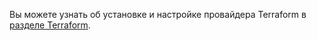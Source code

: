 Вы можете узнать об установке и настройке провайдера Terraform в [разделе Terraform](../../../../additionals/terraform/).
<!--
## Установка terraform

Скачайте terraform по ссылке [https://www.terraform.io/downloads.html](https://www.terraform.io/downloads.html) и воспользуйтесь инструкцией [https://learn.hashicorp.com/terraform/getting-started/install.html](https://learn.hashicorp.com/terraform/getting-started/install.html) по его установке.

## Настройка провайдера

Для начала использования провайдера terraform VK Cloud выполните следующие действия:

- Скачайте бинарный файл VK Cloud провайдера по ссылке [https://hub.mcs.mail.ru/repository/terraform/linux/v0.1.0/mcs-provider](https://hub.mcs.mail.ru/repository/terraform/linux/v0.1.0/mcs-provider).
- Создайте директорию, в которой будут храниться конфигурационные файлы, например, "mcs_provider".
- Поместите бинарный файл VK Cloud провайдера по следующему пути "~/.terraform.d/plugins/".
- Перейдите в директорию "mcs_provider" и создайте в ней файл "main.tf". Для использования переменных при создании ресурсов также создайте файл "vars.tf".
- Для инициализации openstack провайдера используйте "openrc" файл - скачать его можно по ссылке [https://mcs.mail.ru/app/project/keys/](https://mcs.mail.ru/app/project/keys/).

Затем выполните:

```
source %your_openrc_name%.sh
```

<warn>

**Внимание**

Для корректной работы обоих провайдеров убедитесь, что в переменных окружения не установлена переменная "OS_USER_DOMAIN_ID". Вы также можете убрать ее, выполнив команду "unset OS_USER_DOMAIN_ID".

</warn>

Также openstack провайдер может быть сконфигрурирован в файле "main.tf" (для подробного ознакомления воспользуйтесь документацией по ссылке [https://www.terraform.io/docs/providers/openstack/index.html](https://www.terraform.io/docs/providers/openstack/index.html)):

```
provider "openstack" {
  user_name   = "admin"
  tenant_name = "admin"
  password    = "pwd"
  auth_url    = "http://myauthurl:5000/v2.0"
  region      = "RegionOne"
}
```

Для инициализации VK Cloud провайдера выставите в переменные окружения следующие переменные, выполнив команды:

```
export USER_NAME="your_username" #same as OS_USERNAME
export PASSWORD="your_password" #same as OS_PASSWORD
export PROJECT_ID="your_project_id" #same as OS_PROJECT_ID
```

также конфигурацию провайдеров можно описывать в файле "main.tf", например:

```
provider "mcs"{
  username = "your_username"
  password = "your_password"
  project_id = "your_project_id"
}
```

## Создание ресурсов

Для создания и управления ресурсами выполните следующие шаги:

Опишите в файле "main.tf" ресурсы для создания, например, для создания кластера с группой узлов вставьте следующее:

```
data "mcs_kubernetes_clustertemplate" "ct1" {
  version = 16
}
data "openstack_compute_flavor_v2" "k8s" {
name = "Standard-2-4-40"
}

resource "mcs_kubernetes_cluster" "mycluster" {
  cluster_template_id = data.mcs_kubernetes_clustertemplate.ct1.id
  subnet_id = "your_subnet_id"
  network_id = "your_network_id"
  master_flavor = data.openstack_compute_flavor_v2.k8s.id
  keypair = "your_keypair_name"
}
resource "mcs_kubernetes_node_group" "myng" {
  cluster_id = mcs_kubernetes_cluster.mycluster.id
  node_count = 1
}
```
<warn>

**Внимание**

Для удобства заполнения некоторых "id" можно использовать "data sources", они начинаются с метки "data" и читают уже существующие ресурсы.

</warn>

Для создания или использования keypair (ключевой пары):

```
# Прочитает существующую ключевую пару, для доступа к атрибутам используйте \`data.openstack_compute_keypair_v2.kp\`
data "openstack_compute_keypair_v2" "kp" {
 name = "my-keypair"
}

# Сгенерирует пару ключей
resource "openstack_compute_keypair_v2" "test-keypair" {
 name = "my-keypair"
}

# Создание с существующей парой ключей
resource "openstack_compute_keypair_v2" "test-keypair" {
 name       = "my-keypair"
 public_key = "ssh-rsa your_public_key"
}
```

Для создания новых сетевых сущностей или чтения существующих используйте следующие конструкции:

```
# Чтение существующих ресурсов
data "openstack_networking_network_v2" "k8s_network" {
 name = "your_network_name"
}

data "openstack_networking_subnet_v2" "k8s_subnet" {
 name = "your_subnet_name"
}

# Создание новых ресурсов
resource "openstack_networking_network_v2" "k8s" {
 name           = "k8s-net"
 admin_state_up = true
}

resource "openstack_networking_subnet_v2" "k8s-subnetwork" {
 name            = "k8s-subnet"
 network_id      = openstack_networking_network_v2.k8s.id
 cidr            = "192.168.0.0/24"
 ip_version      = 4
 dns_nameservers = ["8.8.8.8", "8.8.4.4"]
}

data "openstack_networking_network_v2" "extnet" {
 name = "ext-net"
}

resource "openstack_networking_router_v2" "k8s" {
 name                = "k8s-router"
 admin_state_up      = true
 external_network_id = data.openstack_networking_network_v2.extnet.id
}

resource "openstack_networking_router_interface_v2" "k8s" {
 router_id = openstack_networking_router_v2.k8s.id
 subnet_id = openstack_networking_subnet_v2.k8s-subnetwork.id
}
```

## Применение конфигурации

Выполните команду "terraform init".

Для того чтобы увидеть, какие ресурсы будут созданы - выполните "terraform plan".

Для применения выбранной конфигурации выполните "terraform apply" и введите "yes".

## Удаление ресурсов

Выполните команду "terraform destroy" и введите "yes".

## Переход на провайдера VK Cloud

Для перехода с openstack провайдера на VK Cloud выполните следующие команды:

Рассмотрим следующий openstack кластер:

```
resource "openstack_containerinfra_cluster_v1" "cluster_1" {
name                = "clusterone"
cluster_template_id = "cluster_template_id"
master_count        = 1
keypair             = "keypair_name"
master_flavor       = "master_flavor_id"
labels = {
  fixed_network = "fixed_network_id"
  fixed_subnet = "fixed_subnet_id"
}
}
```

Создадим конфигурацию для VK Cloud провайдера и заполним только необходимые поля:

```
resource "mcs_kubernetes_cluster" "cluster_2" {
name                = "clusterone"
cluster_template_id = "cluster_template_id"
keypair             = "keypair_name"
network_id = "fixed_network_id"
subnet_id = "fixed_subnet_id"
}
resource "mcs_kubernetes_node_group" "ng_2" {
  cluster_id = mcs_kubernetes_cluster.cluster_2.id
  node_count = 1
}
```

Если до этого у вас в стейте не было ресурсов VK Cloud провайдера то выполните "terraform init -plugin-dir $GOPATH/bin".

Выполните команды:

```
terraform import mcs_kubernetes_cluster.cluster_2 cluster_uuid
terraform import mcs_kubernetes_node_group.ng_2 ng_uuid
```

Для прекращения использования openstack провайдера для управления кластером откройте файл terraform.tfstate (он должен находиться в той же директории) и удалите из него всю информацию о кластере, созданном через openstack провайдер. Резервная копия стейта находится в файле terraform.tfstate.backup.

В результате в terraform будет создан новый ресурс, который будет управлять существующим кластером.

Теперь управление кластером осуществляется через VK Cloud провайдер.
